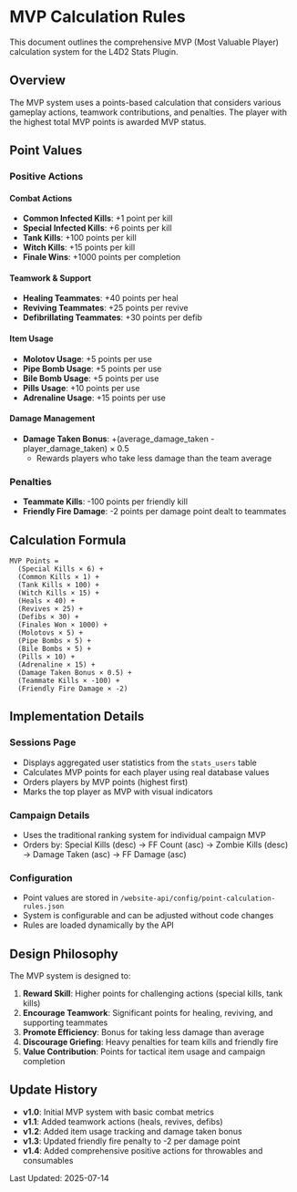 # MVP Calculation Rules

This document outlines the comprehensive MVP (Most Valuable Player) calculation system for the L4D2 Stats Plugin.

## Overview

The MVP system uses a points-based calculation that considers various gameplay actions, teamwork contributions, and penalties. The player with the highest total MVP points is awarded MVP status.

## Point Values

### Positive Actions

#### Combat Actions
- **Common Infected Kills**: +1 point per kill
- **Special Infected Kills**: +6 points per kill
- **Tank Kills**: +100 points per kill
- **Witch Kills**: +15 points per kill
- **Finale Wins**: +1000 points per completion

#### Teamwork & Support
- **Healing Teammates**: +40 points per heal
- **Reviving Teammates**: +25 points per revive
- **Defibrillating Teammates**: +30 points per defib

#### Item Usage
- **Molotov Usage**: +5 points per use
- **Pipe Bomb Usage**: +5 points per use
- **Bile Bomb Usage**: +5 points per use
- **Pills Usage**: +10 points per use
- **Adrenaline Usage**: +15 points per use

#### Damage Management
- **Damage Taken Bonus**: +(average_damage_taken - player_damage_taken) × 0.5
  - Rewards players who take less damage than the team average

### Penalties

- **Teammate Kills**: -100 points per friendly kill
- **Friendly Fire Damage**: -2 points per damage point dealt to teammates

## Calculation Formula

```
MVP Points = 
  (Special Kills × 6) +
  (Common Kills × 1) +
  (Tank Kills × 100) +
  (Witch Kills × 15) +
  (Heals × 40) +
  (Revives × 25) +
  (Defibs × 30) +
  (Finales Won × 1000) +
  (Molotovs × 5) +
  (Pipe Bombs × 5) +
  (Bile Bombs × 5) +
  (Pills × 10) +
  (Adrenaline × 15) +
  (Damage Taken Bonus × 0.5) +
  (Teammate Kills × -100) +
  (Friendly Fire Damage × -2)
```

## Implementation Details

### Sessions Page
- Displays aggregated user statistics from the `stats_users` table
- Calculates MVP points for each player using real database values
- Orders players by MVP points (highest first)
- Marks the top player as MVP with visual indicators

### Campaign Details
- Uses the traditional ranking system for individual campaign MVP
- Orders by: Special Kills (desc) → FF Count (asc) → Zombie Kills (desc) → Damage Taken (asc) → FF Damage (asc)

### Configuration
- Point values are stored in `/website-api/config/point-calculation-rules.json`
- System is configurable and can be adjusted without code changes
- Rules are loaded dynamically by the API

## Design Philosophy

The MVP system is designed to:
1. **Reward Skill**: Higher points for challenging actions (special kills, tank kills)
2. **Encourage Teamwork**: Significant points for healing, reviving, and supporting teammates
3. **Promote Efficiency**: Bonus for taking less damage than average
4. **Discourage Griefing**: Heavy penalties for team kills and friendly fire
5. **Value Contribution**: Points for tactical item usage and campaign completion

## Update History

- **v1.0**: Initial MVP system with basic combat metrics
- **v1.1**: Added teamwork actions (heals, revives, defibs)
- **v1.2**: Added item usage tracking and damage taken bonus
- **v1.3**: Updated friendly fire penalty to -2 per damage point
- **v1.4**: Added comprehensive positive actions for throwables and consumables

Last Updated: 2025-07-14